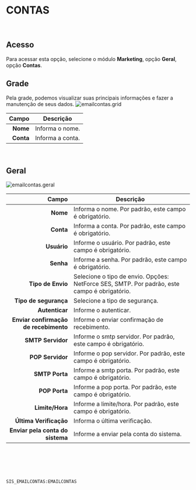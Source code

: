 # CONTAS
<br>

## Acesso
Para acessar esta opção, selecione o módulo **Marketing**, opção **Geral**, opção **Contas**.
<br>

## Grade
Pela grade, podemos visualizar suas principais informações e fazer a manutenção de seus dados.
![emailcontas.grid](https://raw.githubusercontent.com/netforcews/docs-siscom/master/marketing/imagens/emailcontas.grid.png)

Campo | Descrição
--:|---
**Nome** | Informa o nome.
**Conta** | Informa a conta.
<br>

## Geral
![emailcontas.geral](https://raw.githubusercontent.com/netforcews/docs-siscom/master/marketing/imagens/emailcontas.geral.png)

Campo | Descrição
--:|---
**Nome** | Informa o nome. Por padrão, este campo é obrigatório.
**Conta** | Informa a conta. Por padrão, este campo é obrigatório.
**Usuário** | Informe o usuário. Por padrão, este campo é obrigatório.
**Senha** | Informe a senha. Por padrão, este campo é obrigatório.
**Tipo de Envio** | Selecione o tipo de envio. Opções: NetForce SES, SMTP. Por padrão, este campo é obrigatório.
**Tipo de segurança** | Selecione a tipo de segurança.
**Autenticar** | Informe o autenticar.
**Enviar confirmação de recebimento** | Informe o enviar confirmação de recebimento.
**SMTP Servidor** | Informe o smtp servidor. Por padrão, este campo é obrigatório.
**POP Servidor** | Informe o pop servidor. Por padrão, este campo é obrigatório.
**SMTP Porta** | Informe a smtp porta. Por padrão, este campo é obrigatório.
**POP Porta** | Informe a pop porta. Por padrão, este campo é obrigatório.
**Limite/Hora** | Informe a limite/hora. Por padrão, este campo é obrigatório.
**Última Verificação** | Informa o última verificação.
**Enviar pela conta do sistema** | Informe a enviar pela conta do sistema.
<br>
<br>
<br>
<br>

```SIS_EMAILCONTAS:EMAILCONTAS```
